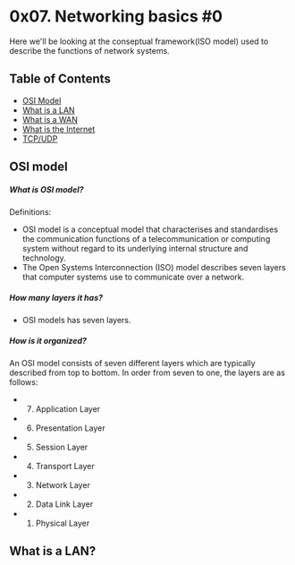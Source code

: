 # 0x07. Networking basics #0
Here we'll be looking at the conseptual framework(ISO model) used to describe the functions of network systems.

## Table of Contents
* [OSI Model](#OSI-Model)
* [What is a LAN](#What-is-a-LAN)
* [What is a WAN](What-is-a-WAN)
* [What is the Internet](#What-is-the-Internet)
* [TCP/UDP](#TCP/UDP)

## OSI model
##### What is OSI model?
Definitions:
* OSI model is a conceptual model that characterises and standardises the communication functions of a telecommunication or computing system without regard to its underlying internal structure and technology.
* The Open Systems Interconnection (ISO) model describes seven layers that computer systems use to communicate over a network.
##### How many layers it has?
* OSI models has seven layers.
##### How is it organized?
An OSI model consists of seven different layers which are typically described from  top to bottom. In order from seven to one, the layers are as follows:
* 7. Application Layer
* 6. Presentation Layer
* 5. Session Layer
* 4. Transport Layer
* 3. Network Layer
* 2. Data Link Layer
* 1. Physical Layer

## What is a LAN?

